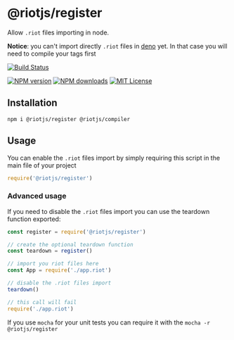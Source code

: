 # @riotjs/register

Allow `.riot` files importing in node.

**Notice**: you can't import directly `.riot` files in [deno](https://github.com/denoland/deno/issues/1739) yet.
In that case you will need to compile your tags first

[![Build Status][ci-image]][ci-url]

[![NPM version][npm-version-image]][npm-url]
[![NPM downloads][npm-downloads-image]][npm-url]
[![MIT License][license-image]][license-url] 

## Installation

``` 
npm i @riotjs/register @riotjs/compiler
```

## Usage

You can enable the `.riot` files import by simply requiring this script in the main file of your project

```js
require('@riotjs/register')
```

### Advanced usage

If you need to disable the `.riot` files import you can use the teardown function exported:

```js
const register = require('@riotjs/register')

// create the optional teardown function
const teardown = register()

// import you riot files here
const App = require('./app.riot')

// disable the .riot files import
teardown()

// this call will fail
require('./app.riot')
```

If you use `mocha` for your unit tests you can require it with the `mocha -r @riotjs/register` 

[ci-image]:https://img.shields.io/github/workflow/status/riot/register/test?style=flat-square
[ci-url]:https://github.com/riot/register/actions

[license-image]:http://img.shields.io/badge/license-MIT-000000.svg?style=flat-square
[license-url]:LICENSE

[npm-version-image]:http://img.shields.io/npm/v/@riotjs/register.svg?style=flat-square
[npm-downloads-image]:http://img.shields.io/npm/dm/@riotjs/register.svg?style=flat-square
[npm-url]:https://npmjs.org/package/@riotjs/register



